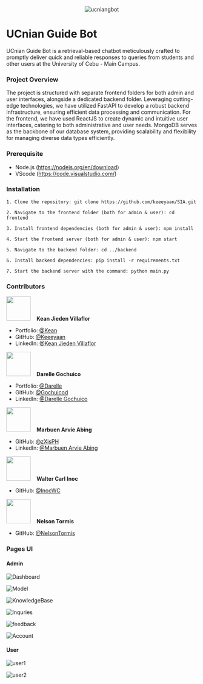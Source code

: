 
<div align='center'>
  
![ucniangbot](https://github.com/Keeeyaan/SIA/assets/62949724/184b05cc-cb4b-492b-9f66-982ec3ea0966)

</div>

# UCnian Guide Bot

UCnian Guide Bot is a retrieval-based chatbot meticulously crafted to promptly deliver quick and reliable responses to queries from students and other users at the University of Cebu - Main Campus.

### Project Overview  

The project is structured with separate frontend folders for both admin and user interfaces, alongside a dedicated backend folder. Leveraging cutting-edge technologies, we have utilized FastAPI to develop a robust backend infrastructure, ensuring efficient data processing and communication. For the frontend, we have used ReactJS to create dynamic and intuitive user interfaces, catering to both administrative and user needs. MongoDB serves as the backbone of our database system, providing scalability and flexibility for managing diverse data types efficiently.

### Prerequisite
- Node.js (https://nodejs.org/en/download)
- VScode (https://code.visualstudio.com/)

### Installation

```
1. Clone the repository: git clone https://github.com/keeeyaan/SIA.git  

2. Navigate to the frontend folder (both for admin & user): cd frontend  

3. Install frontend dependencies (both for admin & user): npm install  

4. Start the frontend server (both for admin & user): npm start

5. Navigate to the backend folder: cd ../backend  

6. Install backend dependencies: pip install -r requirements.txt  

7. Start the backend server with the command: python main.py
```

### Contributors

<p align="left">
    <kbd><img width="64" height="64"  src="https://avatars.githubusercontent.com/u/62949724?v=4"></kbd>&nbsp;&nbsp;&nbsp;&nbsp;<b>Kean Jieden Villaflor</b>&nbsp;&nbsp;
</p>

- Portfolio: [@Kean](https://keanvillaflor.com)
- GitHub: [@Keeeyaan](https://github.com/Keeeyaan)
- LinkedIn: [@Kean Jieden Villaflor](https://www.linkedin.com/in/kean-jieden-villaflor/)


<p align="left">
    <kbd><img width="64" height="64"  src="https://avatars.githubusercontent.com/u/71744890?v=4"></kbd>&nbsp;&nbsp;&nbsp;&nbsp;<b>Darelle Gochuico</b>&nbsp;&nbsp;
</p>

- Portfolio: [@Darelle](https://gochuicod.github.io/portfolio/)
- GitHub: [@Gochuicod](https://github.com/gochuicod)
- LinkedIn: [@Darelle Gochuico](https://www.linkedin.com/in/gochuicod)

<p align="left">
    <kbd><img width="64" height="64"  src='https://avatars.githubusercontent.com/u/89641155?v=4'></kbd>&nbsp;&nbsp;&nbsp;&nbsp;<b>Marbuen Arvie Abing</b>&nbsp;&nbsp;
</p>

- GitHub: [@zXisPH](https://github.com/zXisPH)
- LinkedIn: [@Marbuen Arvie Abing](https://www.linkedin.com/in/marbuen-abing/)

<p align="left">
    <kbd><img width="64" height="64"  src='https://avatars.githubusercontent.com/u/118608271?v=4'></kbd>&nbsp;&nbsp;&nbsp;&nbsp;<b>Walter Carl Inoc</b>&nbsp;&nbsp;
</p>

- GitHub: [@InocWC](https://github.com/InocWC)
  
<p align="left">
    <kbd><img width="64" height="64"  src='https://avatars.githubusercontent.com/u/139617036?v=4'></kbd>&nbsp;&nbsp;&nbsp;&nbsp;<b>Nelson Tormis</b>&nbsp;&nbsp;
</p>

- GitHub: [@NelsonTormis](https://github.com/NelsonTormis)

### Pages UI

#### Admin

![Dashboard](https://github.com/Keeeyaan/SIA/assets/62949724/233a3ce5-e39f-4f5f-bc5b-5819f5500dbe)

![Model](https://github.com/Keeeyaan/SIA/assets/62949724/4203fe80-e7e2-480a-8a43-dc1c384306c9)

![KnowledgeBase](https://github.com/Keeeyaan/SIA/assets/62949724/81ececd5-2596-415d-897f-6d1e8f65795c)

![Inquries](https://github.com/Keeeyaan/SIA/assets/62949724/3f5c8f16-60c1-4abf-a0e1-ba47adbc2dc6)

![feedback](https://github.com/Keeeyaan/SIA/assets/62949724/e0fe3eb4-3f03-4c84-869c-8a5944b66c09)

![Account](https://github.com/Keeeyaan/SIA/assets/62949724/75262d66-5bd8-4534-a74f-3bfbd323143f)


#### User

![user1](https://github.com/Keeeyaan/SIA/assets/62949724/90b7b10e-4a0e-42b2-967b-d2a5e9686967)

![user2](https://github.com/Keeeyaan/SIA/assets/62949724/74ca2d7a-9dd6-466f-9718-b0ca83d1feb8)








